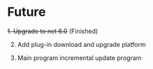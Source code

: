 # Future

~~1. Upgrade to net 6.0~~ (Finished)

2. Add plug-in download and upgrade platform

3. Main program incremental update program
